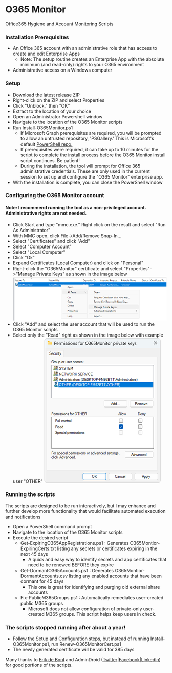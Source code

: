 # O365 Monitor
Office365 Hygiene and Account Monitoring Scripts

### Installation Prerequisites
  - An Office 365 account with an administrative role that has access to create and edit Enterprise Apps
    - Note: The setup routine creates an Enterprise App with the absolute minimum (and read-only) rights to your O365 environment
  - Administrative access on a Windows computer

### Setup
  - Download the latest release ZIP
  - Right-click on the ZIP and select Properties
  - Click "Unblock," then "OK"
  - Extract to the location of your choice
  - Open an Administrator Powershell window
  - Navigate to the location of the O365 Monitor scripts
  - Run Install-O365Monitor.ps1
    - If Microsoft Graph prerequisites are required, you will be prompted to allow an untrusted repository, 'PSGallery.'  This is Microsoft's default [PowerShell repo.](https://learn.microsoft.com/en-us/powershell/gallery/getting-started?view=powershellget-3.x)
    - If prerequisites were required, it can take up to 10 minutes for the script to complete the install process before the O365 Monitor install script continues.  Be patient!
    - During the installation, the tool will prompt for Office 365 administrative credentials.  These are only used in the current session to set up and configure the "O365 Monitor" enterprise app.
  - With the installation is complete, you can close the PowerShell window

### Configuring the O365 Monitor account
#### Note: I recommend running the tool as a non-privileged account.  Administrative rights are not needed.
  - Click Start and type "mmc.exe."  Right click on the result and select "Run As Administrator"
  - With MMC open, click File->Add/Remove Snap-In...
  - Select "Certificates" and click "Add"
  - Select "Computer Account"
  - Select "Local Computer"
  - Click "Ok"
  - Expand Certificates (Local Computer) and click on "Personal"
  - Right-click the "O365Monitor" certificate and select "Properties"->"Manage Private Keys" as shown in the image below
![alt text](https://github.com/Xorlent/O365-Monitor/blob/a3d76a7496205632041604d97adbfa896b07d338/PrivateCertPermissions.png "MMC Certificate Properties")
  - Click "Add" and select the user account that will be used to run the O365 Monitor scripts
  - Select only the "Read" right as shown in the image below with example user "OTHER"
![alt text](https://github.com/Xorlent/O365-Monitor/blob/1d84c5880f7efc114cf16b1ffc0b5d5100c84dd7/PrivateCertPermissions2.png "Certificate Permissions")

### Running the scripts  
The scripts are designed to be run interactively, but I may enhance and further develop more functionality that would facilitate automated execution and notifications
  - Open a PowerShell command prompt
  - Navigate to the location of the O365 Monitor scripts
  - Execute the desired script
    - Get-ExpiringO365AppRegistrations.ps1 : Generates O365Montior-ExpiringCerts.txt listing any secrets or certificates expiring in the next 45 days
      - A quick and easy way to identify secrets and app certificates that need to be renewed BEFORE they expire
    - Get-DormantO365Accounts.ps1 : Generates O365Montior-DormantAccounts.csv listing any enabled accounts that have been dormant for 45 days
      - This one is great for identifying and purging old external share accounts
    - Fix-PublicM365Groups.ps1 : Automatically remediates user-created public M365 groups
      - Microsoft does not allow configuration of private-only user-created M365 groups.  This script helps keep users in check.

### The scripts stopped running after about a year!
  - Follow the Setup and Configuration steps, but instead of running Install-O365Monitor.ps1, run Renew-O365MonitorCert.ps1
  - The newly generated certificate will be valid for 385 days

Many thanks to [Erik de Bont](https://github.com/erik-de-bont) and AdminDroid ([Twitter](https://twitter.com/admiindroid)|[Facebook](https://www.facebook.com/admindroid)|[LinkedIn](https://www.linkedin.com/company/admindroid/)) for good portions of the scripts.
